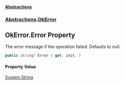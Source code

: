 #### [Abstractions](../../index.md 'index')
### [Abstractions](../index.md 'Abstractions').[OkError](index.md 'Abstractions\.OkError')

## OkError\.Error Property

The error message if the operation failed\. Defaults to null\.

```csharp
public string? Error { get; init; }
```

#### Property Value
[System\.String](https://learn.microsoft.com/en-us/dotnet/api/system.string 'System\.String')